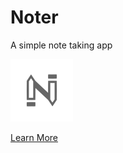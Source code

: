 # Noter
A simple note taking app

![Logo](noter.png)

[Learn More](https://kitric.github.io/projects/noter.html)
